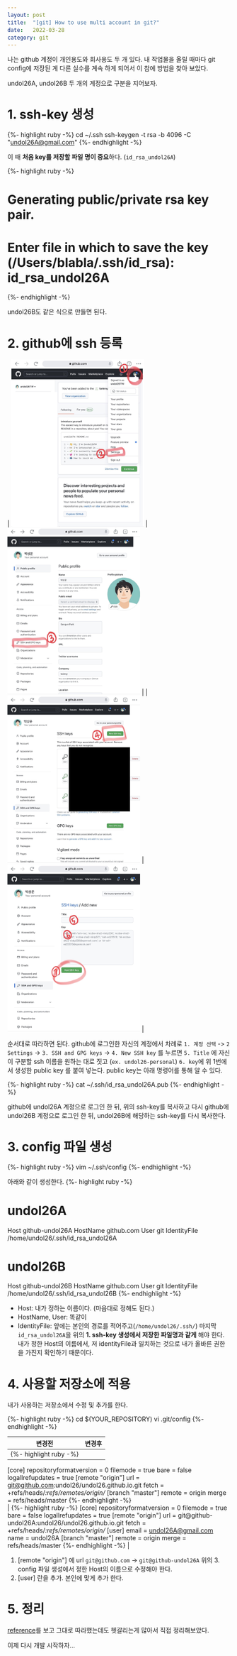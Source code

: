 ```yaml
---
layout: post
title:  "[git] How to use multi account in git?"
date:   2022-03-28
category: git
---
```


<p class="intro"> 나는 github 계정이 개인용도와 회사용도 두 개 있다. 내 작업물을 올릴 때마다 git config에 저장된 게 다른 실수를 계속 하게 되어서 이 참에 방법을 찾아 보았다. </p>

undol26A, undol26B 두 개의 계정으로 구분을 지어보자.

# 1. ssh-key 생성

{%- highlight ruby -%}
cd ~/.ssh
ssh-keygen -t rsa -b 4096 -C "undol26A@gmail.com"
{%- endhighlight -%}

이 때 **처음 key를 저장할 파일 명이 중요**하다. (`id_rsa_undol26A`)

{%- highlight ruby -%}
# Generating public/private rsa key pair.
# Enter file in which to save the key (/Users/blabla/.ssh/id_rsa): id_rsa_undol26A
{%- endhighlight -%}

undol26B도 같은 식으로 만들면 된다.

# 2. github에 ssh 등록
| <img src="/public/img/git/ssh01.jpg" alt="" width="300"/>  | <img src="/public/img/git/ssh02.jpg" alt="" width="300"/>  |
| <img src="/public/img/git/ssh03.jpg" alt="" width="300"/>  | <img src="/public/img/git/ssh04.jpg" alt="" width="300"> |

<!-- <figure>
	<img src="/public/img/git/ssh01.jpg" alt="" width="200"> 
  <img src="/public/img/git/ssh02.jpg" alt="" width="200"> 
  <img src="/public/img/git/ssh03.jpg" alt="" width="200"> 
  <img src="/public/img/git/ssh04.jpg" alt="" width="200"> 
</figure> -->

순서대로 따라하면 된다. github에 로그인한 자신의 계정에서 차례로 `1. 계정 선택` -> `2 Settings` -> `3. SSH and GPG keys` -> `4. New SSH key` 를 누르면 
`5. Title` 에 자신이 구분할 ssh 이름을 원하는 대로 짓고 (`ex. undol26-personal`) `6. key`에 위 1번에서 생성한 public key 를 붙여 넣는다. public key는 아래 명령어를 통해 알 수 있다.

{%- highlight ruby -%}
cat ~/.ssh/id_rsa_undol26A.pub
{%- endhighlight -%}

github에 undol26A 계정으로 로그인 한 뒤, 위의 ssh-key를 복사하고
다시 github에 undol26B 계정으로 로그인 한 뒤, undol26B에 해당하는 ssh-key를 다시 복사한다.

# 3. config 파일 생성
{%- highlight ruby -%}
vim ~/.ssh/config
{%- endhighlight -%}

아래와 같이 생성한다.
{%- highlight ruby -%}
# undol26A
Host github-undol26A
        HostName github.com
        User git
        IdentityFile /home/undol26/.ssh/id_rsa_undol26A

# undol26B
Host github-undol26B
        HostName github.com
        User git
        IdentityFile /home/undol26/.ssh/id_rsa_undol26B
{%- endhighlight -%}

- Host: 내가 정하는 이름이다. (마음대로 정해도 된다.)
- HostName, User: 똑같이
- IdentityFile: 앞에는 본인의 경로를 적어주고(`/home/undol26/.ssh/`) 마지막 `id_rsa_undol26A`을 위의 **1. ssh-key 생성에서 저장한 파일명과 같게** 해야 한다.
내가 정한 Host의 이름에서, 저 identityFile과 일치하는 것으로 내가 올바른 권한을 가진지 확인하기 때문이다.

# 4. 사용할 저장소에 적용

내가 사용하는 저장소에서 수정 및 추가를 한다.

{%- highlight ruby -%}
cd $(YOUR_REPOSITORY)
vi .git/config
{%- endhighlight -%}

| 변경전      | 변경후 |
| ----------- | ----------- |
| {%- highlight ruby -%}
[core]
	repositoryformatversion = 0
	filemode = true
	bare = false
	logallrefupdates = true
[remote "origin"]
	url = git@github.com:undol26/undol26.github.io.git
	fetch = +refs/heads/*:refs/remotes/origin/*
[branch "master"]
	remote = origin
	merge = refs/heads/master
{%- endhighlight -%}    
| 
{%- highlight ruby -%}
[core]
  repositoryformatversion = 0
  filemode = true
  bare = false
  logallrefupdates = true
[remote "origin"]
  url = git@github-undol26A:undol26/undol26.github.io.git
  fetch = +refs/heads/*:refs/remotes/origin/*
[user]
  email = undol26A@gmail.com
  name = undol26A
[branch "master"]
  remote = origin
  merge = refs/heads/master
{%- endhighlight -%}       |

1. [remote "origin"] 에 url `git@github.com` -> `git@github-undol26A`
위의 3. config 파일 생성에서 정한 Host의 이름으로 수정해야 한다.
2. [user] 란을 추가. 본인에 맞게 추가 한다.

# 5. 정리
[reference](https://cresumerjang.github.io/2020/11/15/multiple-GitHub-accounts-on-a-single-machine-with-SSH-keys/)를 보고 그대로 따라했는데도 헷갈리는게 많아서 직접 정리해보았다. 

이제 다시 개발 시작하자... 